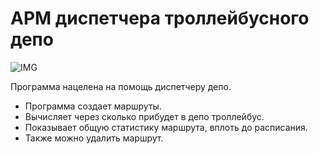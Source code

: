 # АРМ диспетчера троллейбусного депо

![IMG](https://4.downloader.disk.yandex.ru/preview/511875254e7a0a181a5ffd724037677ff3a0fe53c3a9fcbdcc0ede004913bf56/inf/f3TSNMA_ZSJ8C1G48Y2dTT8PcwcF9ZiIezXR7Dt3JncYqTD0Xmqpj3IhYUcabSOITW38h6zlXNZa2h6Nn09MYw%3D%3D)


Программа нацелена на помощь диспетчеру депо.

- Программа создает маршруты.
- Вычисляет через сколько прибудет в депо троллейбус.
- Показывает общую статистику маршрута, вплоть до расписания.
- Также можно удалить маршрут.
